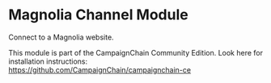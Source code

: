 Magnolia Channel Module
======================

Connect to a Magnolia website.

This module is part of the CampaignChain Community Edition. Look here for
installation instructions: https://github.com/CampaignChain/campaignchain-ce